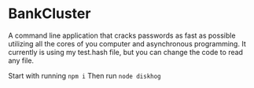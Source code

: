 # BankCluster

A command line application that cracks passwords as fast as possible utilizing all the cores of you computer and asynchronous programming. It currently is using my test.hash file, but you can change the code to read any file.

Start with running
```npm i```
Then run 
```node diskhog```